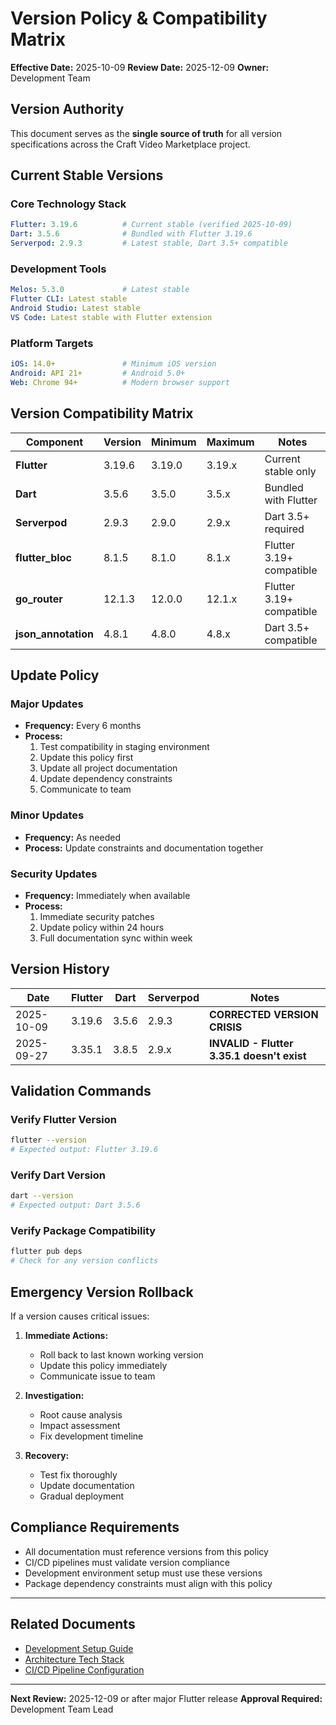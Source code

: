 # Version Policy & Compatibility Matrix

**Effective Date:** 2025-10-09
**Review Date:** 2025-12-09
**Owner:** Development Team

## Version Authority

This document serves as the **single source of truth** for all version specifications across the Craft Video Marketplace project.

## Current Stable Versions

### Core Technology Stack
```yaml
Flutter: 3.19.6          # Current stable (verified 2025-10-09)
Dart: 3.5.6              # Bundled with Flutter 3.19.6
Serverpod: 2.9.3         # Latest stable, Dart 3.5+ compatible
```

### Development Tools
```yaml
Melos: 5.3.0             # Latest stable
Flutter CLI: Latest stable
Android Studio: Latest stable
VS Code: Latest stable with Flutter extension
```

### Platform Targets
```yaml
iOS: 14.0+               # Minimum iOS version
Android: API 21+         # Android 5.0+
Web: Chrome 94+          # Modern browser support
```

## Version Compatibility Matrix

| Component | Version | Minimum | Maximum | Notes |
|-----------|---------|---------|---------|-------|
| **Flutter** | 3.19.6 | 3.19.0 | 3.19.x | Current stable only |
| **Dart** | 3.5.6 | 3.5.0 | 3.5.x | Bundled with Flutter |
| **Serverpod** | 2.9.3 | 2.9.0 | 2.9.x | Dart 3.5+ required |
| **flutter_bloc** | 8.1.5 | 8.1.0 | 8.1.x | Flutter 3.19+ compatible |
| **go_router** | 12.1.3 | 12.0.0 | 12.1.x | Flutter 3.19+ compatible |
| **json_annotation** | 4.8.1 | 4.8.0 | 4.8.x | Dart 3.5+ compatible |

## Update Policy

### Major Updates
- **Frequency:** Every 6 months
- **Process:**
  1. Test compatibility in staging environment
  2. Update this policy first
  3. Update all project documentation
  4. Update dependency constraints
  5. Communicate to team

### Minor Updates
- **Frequency:** As needed
- **Process:** Update constraints and documentation together

### Security Updates
- **Frequency:** Immediately when available
- **Process:**
  1. Immediate security patches
  2. Update policy within 24 hours
  3. Full documentation sync within week

## Version History

| Date | Flutter | Dart | Serverpod | Notes |
|------|---------|------|-----------|-------|
| 2025-10-09 | 3.19.6 | 3.5.6 | 2.9.3 | **CORRECTED VERSION CRISIS** |
| 2025-09-27 | 3.35.1 | 3.8.5 | 2.9.x | **INVALID - Flutter 3.35.1 doesn't exist** |

## Validation Commands

### Verify Flutter Version
```bash
flutter --version
# Expected output: Flutter 3.19.6
```

### Verify Dart Version
```bash
dart --version
# Expected output: Dart 3.5.6
```

### Verify Package Compatibility
```bash
flutter pub deps
# Check for any version conflicts
```

## Emergency Version Rollback

If a version causes critical issues:

1. **Immediate Actions:**
   - Roll back to last known working version
   - Update this policy immediately
   - Communicate issue to team

2. **Investigation:**
   - Root cause analysis
   - Impact assessment
   - Fix development timeline

3. **Recovery:**
   - Test fix thoroughly
   - Update documentation
   - Gradual deployment

## Compliance Requirements

- All documentation must reference versions from this policy
- CI/CD pipelines must validate version compliance
- Development environment setup must use these versions
- Package dependency constraints must align with this policy

---

## Related Documents

- [Development Setup Guide](development.md)
- [Architecture Tech Stack](architecture/tech-stack.md)
- [CI/CD Pipeline Configuration](deployment/ci-cd.md)

---

**Next Review:** 2025-12-09 or after major Flutter release
**Approval Required:** Development Team Lead